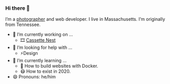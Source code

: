 ### Hi there 👋

I’m a [photographer](https://www.flickr.com/photos/trey_piepmeier/) and web developer. I live in Massachusetts. I’m originally from Tennessee.

<!--
**trey/trey** is a ✨ _special_ ✨ repository because its `README.md` (this file) appears on your GitHub profile.

Here are some ideas to get you started:

- 👯 I’m looking to collaborate on ...
- 💬 Ask me about ...
- 📫 How to reach me: ...
- ⚡ Fun fact: ...
-->

- 🔭 I’m currently working on ...
    - 🎞 [Cassette Nest](http://cassettenest.com)
- 🤔 I’m looking for help with ...
    - ⚡️Design
- 🌱 I’m currently learning ...
    - 🐳 How to build websites with Docker.
    - 😷 How to exist in 2020.
- 😄 Pronouns: he/him
